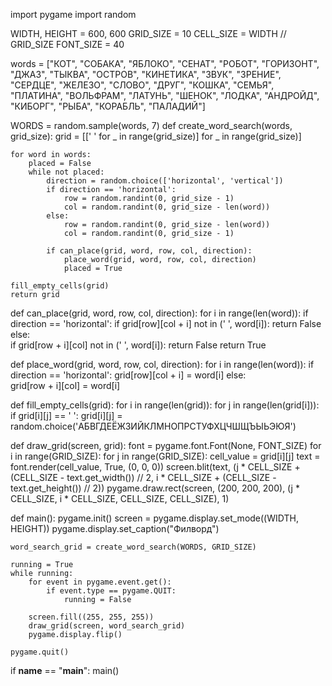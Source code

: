 import pygame
import random

WIDTH, HEIGHT = 600, 600
GRID_SIZE = 10
CELL_SIZE = WIDTH // GRID_SIZE
FONT_SIZE = 40

words = ["КОТ", "СОБАКА", "ЯБЛОКО", "СЕНАТ",
              "РОБОТ", "ГОРИЗОНТ", "ДЖАЗ", "ТЫКВА",
              "ОСТРОВ", "КИНЕТИКА", "ЗВУК", "ЗРЕНИЕ",
              "СЕРДЦЕ", "ЖЕЛЕЗО",
             "СЛОВО", "ДРУГ", "КОШКА", "СЕМЬЯ", "ПЛАТИНА", "ВОЛЬФРАМ", "ЛАТУНЬ", "ШЕНОК", "ЛОДКА", "АНДРОЙД", "КИБОРГ", 
             "РЫБА", "КОРАБЛЬ", "ПАЛАДИЙ"]

WORDS = random.sample(words, 7)
def create_word_search(words, grid_size):
    grid = [[' ' for _ in range(grid_size)] for _ in range(grid_size)]

    for word in words:
        placed = False
        while not placed:
            direction = random.choice(['horizontal', 'vertical'])
            if direction == 'horizontal':
                row = random.randint(0, grid_size - 1)
                col = random.randint(0, grid_size - len(word))
            else:  
                row = random.randint(0, grid_size - len(word))
                col = random.randint(0, grid_size - 1)

            if can_place(grid, word, row, col, direction):
                place_word(grid, word, row, col, direction)
                placed = True

    fill_empty_cells(grid)
    return grid


def can_place(grid, word, row, col, direction):
    for i in range(len(word)):
        if direction == 'horizontal':
            if grid[row][col + i] not in (' ', word[i]):
                return False
        else:  
            if grid[row + i][col] not in (' ', word[i]):
                return False
    return True


def place_word(grid, word, row, col, direction):
    for i in range(len(word)):
        if direction == 'horizontal':
            grid[row][col + i] = word[i]
        else:  
            grid[row + i][col] = word[i]


def fill_empty_cells(grid):
    for i in range(len(grid)):
        for j in range(len(grid[i])):
            if grid[i][j] == ' ':
                grid[i][j] = random.choice('АБВГДЕЁЖЗИЙКЛМНОПРСТУФХЦЧШЩЪЫЬЭЮЯ')


def draw_grid(screen, grid):
    font = pygame.font.Font(None, FONT_SIZE)
    for i in range(GRID_SIZE):
        for j in range(GRID_SIZE):
            cell_value = grid[i][j]
            text = font.render(cell_value, True, (0, 0, 0))
            screen.blit(text, (j * CELL_SIZE + (CELL_SIZE - text.get_width()) // 2,
                               i * CELL_SIZE + (CELL_SIZE - text.get_height()) // 2))
            pygame.draw.rect(screen, (200, 200, 200), (j * CELL_SIZE, i * CELL_SIZE, CELL_SIZE, CELL_SIZE), 1)


def main():
    pygame.init()
    screen = pygame.display.set_mode((WIDTH, HEIGHT))
    pygame.display.set_caption("Филворд")

    word_search_grid = create_word_search(WORDS, GRID_SIZE)

    running = True
    while running:
        for event in pygame.event.get():
            if event.type == pygame.QUIT:
                running = False

        screen.fill((255, 255, 255))
        draw_grid(screen, word_search_grid)
        pygame.display.flip()

    pygame.quit()


if __name__ == "__main__":
    main()
